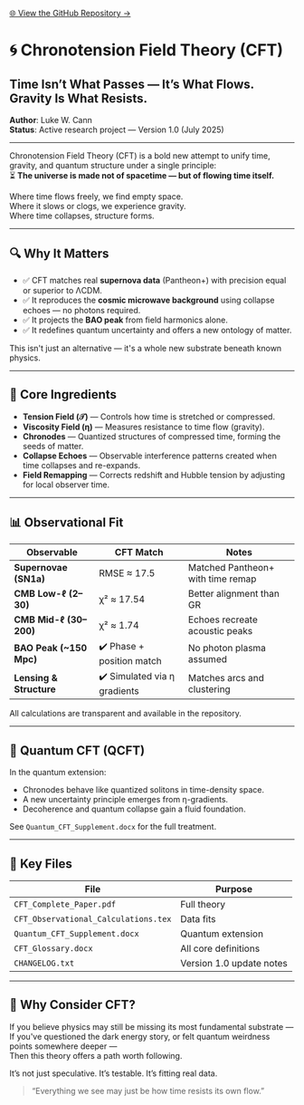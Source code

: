 [🌐 View the GitHub Repository →](https://github.com/spoon1997/Chronotension-Field-Theory)

# 🌀 Chronotension Field Theory (CFT)

## Time Isn’t What Passes — It’s What Flows. Gravity Is What Resists.

**Author**: Luke W. Cann  
**Status**: Active research project — Version 1.0 (July 2025)

---

Chronotension Field Theory (CFT) is a bold new attempt to unify time, gravity, and quantum structure under a single principle:  
⏳ **The universe is made not of spacetime — but of flowing time itself.**

Where time flows freely, we find empty space.  
Where it slows or clogs, we experience gravity.  
Where time collapses, structure forms.

---

## 🔍 Why It Matters

- ✅ CFT matches real **supernova data** (Pantheon+) with precision equal or superior to ΛCDM.
- ✅ It reproduces the **cosmic microwave background** using collapse echoes — no photons required.
- ✅ It projects the **BAO peak** from field harmonics alone.
- ✅ It redefines quantum uncertainty and offers a new ontology of matter.

This isn't just an alternative — it's a whole new substrate beneath known physics.

---

## 🔧 Core Ingredients

- **Tension Field (𝒯)** — Controls how time is stretched or compressed.
- **Viscosity Field (η)** — Measures resistance to time flow (gravity).
- **Chronodes** — Quantized structures of compressed time, forming the seeds of matter.
- **Collapse Echoes** — Observable interference patterns created when time collapses and re-expands.
- **Field Remapping** — Corrects redshift and Hubble tension by adjusting for local observer time.

---

## 📊 Observational Fit

| Observable | CFT Match | Notes |
|------------|-----------|-------|
| **Supernovae (SN1a)** | RMSE ≈ 17.5 | Matched Pantheon+ with time remap |
| **CMB Low-ℓ (2–30)** | χ² ≈ 17.54 | Better alignment than GR |
| **CMB Mid-ℓ (30–200)** | χ² ≈ 1.74 | Echoes recreate acoustic peaks |
| **BAO Peak (~150 Mpc)** | ✔️ Phase + position match | No photon plasma assumed |
| **Lensing & Structure** | ✔️ Simulated via η gradients | Matches arcs and clustering |

All calculations are transparent and available in the repository.

---

## 🧠 Quantum CFT (QCFT)

In the quantum extension:
- Chronodes behave like quantized solitons in time-density space.
- A new uncertainty principle emerges from η-gradients.
- Decoherence and quantum collapse gain a fluid foundation.

See `Quantum_CFT_Supplement.docx` for the full treatment.

---

## 📂 Key Files

| File | Purpose |
|------|--------|
| `CFT_Complete_Paper.pdf` | Full theory |
| `CFT_Observational_Calculations.tex` | Data fits |
| `Quantum_CFT_Supplement.docx` | Quantum extension |
| `CFT_Glossary.docx` | All core definitions |
| `CHANGELOG.txt` | Version 1.0 update notes |

---

## 🌌 Why Consider CFT?

If you believe physics may still be missing its most fundamental substrate —  
If you've questioned the dark energy story, or felt quantum weirdness points somewhere deeper —  
Then this theory offers a path worth following.

It’s not just speculative. It’s testable. It’s fitting real data.

> “Everything we see may just be how time resists its own flow.”

